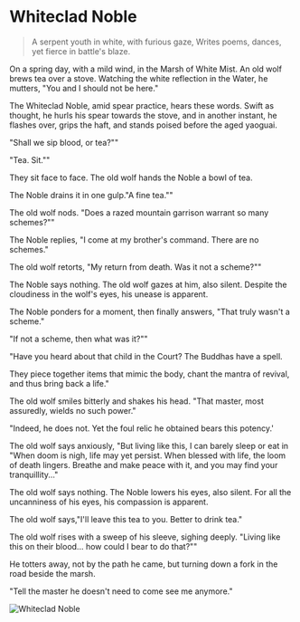 # Whiteclad Noble

> A serpent youth in white, with furious gaze,
> Writes poems, dances, yet fierce in battle's blaze.

On a spring day, with a mild wind, in the Marsh of White Mist.
An old wolf brews tea over a stove. Watching the white reflection in the
Water, he mutters, "You and I should not be here."

The Whiteclad Noble, amid spear practice, hears these words. Swift as
thought, he hurls his spear towards the stove, and in another instant, he
flashes over, grips the haft, and stands poised before the aged yaoguai.

"Shall we sip blood, or tea?""

"Tea. Sit.""

They sit face to face. The old wolf hands the Noble a bowl of tea.

The Noble drains it in one gulp."A fine tea.""

The old wolf nods. "Does a razed mountain garrison warrant so many
schemes?""

The Noble replies, "I come at my brother's command. There are no
schemes."

The old wolf retorts, "My return from death. Was it not a scheme?""

The Noble says nothing. The old wolf gazes at him, also silent. Despite the
cloudiness in the wolf's eyes, his unease is apparent.

The Noble ponders for a moment, then finally answers, "That truly wasn't
a scheme."

"If not a scheme, then what was it?""

"Have you heard about that child in the Court? The Buddhas have a spell.

They piece together items that mimic the body, chant the mantra of
revival, and thus bring back a life."

The old wolf smiles bitterly and shakes his head. "That master, most
assuredly, wields no such power."

"Indeed, he does not. Yet the foul relic he obtained bears this potency.'

The old wolf says anxiously, "But living like this, I can barely sleep or eat in
"When doom is nigh, life may yet persist. When blessed with life, the loom
of death lingers. Breathe and make peace with it, and you may find your
tranquillity..."

The old wolf says nothing. The Noble lowers his eyes, also silent. For all
the uncanniness of his eyes, his compassion is apparent.

The old wolf says,"I'll leave this tea to you. Better to drink tea."

The old wolf rises with a sweep of his sleeve, sighing deeply. "Living like
this on their blood... how could I bear to do that?""

He totters away, not by the path he came, but turning down a fork in the
road beside the marsh.

"Tell the master he doesn't need to come see me anymore."

![Whiteclad Noble](/image-20240828220354445.png)